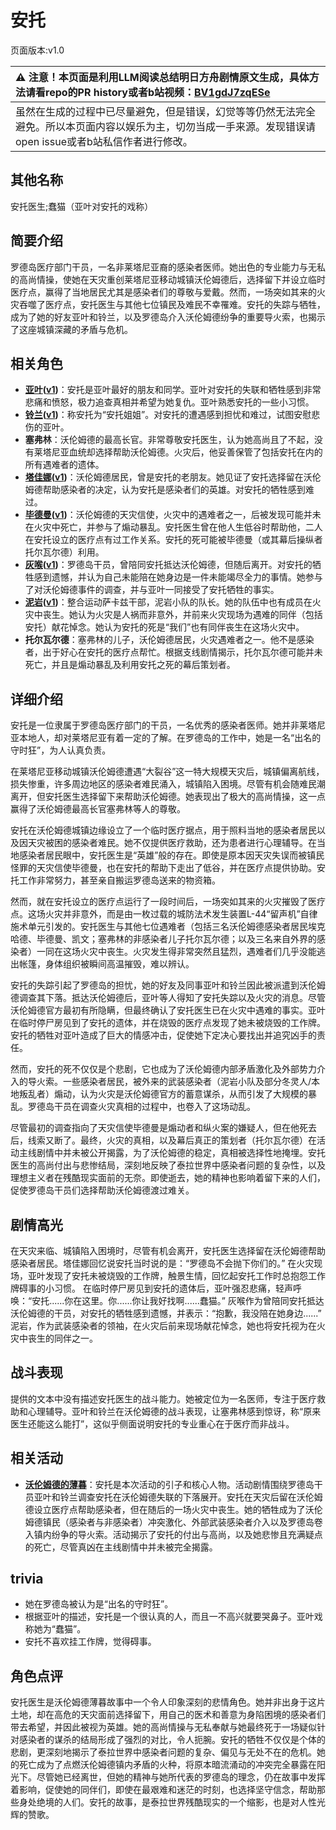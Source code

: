 # 安托
页面版本:v1.0
 

| :warning: 注意！本页面是利用LLM阅读总结明日方舟剧情原文生成，具体方法请看repo的PR history或者b站视频：[BV1gdJ7zqESe](https://www.bilibili.com/video/BV1gdJ7zqESe/)         |
|:----------------------------|
| 虽然在生成的过程中已尽量避免，但是错误，幻觉等等仍然无法完全避免。所以本页面内容以娱乐为主，切勿当成一手来源。发现错误请open issue或者b站私信作者进行修改。|



## 其他名称
安托医生;蠢猫（亚叶对安托的戏称）
## 简要介绍
罗德岛医疗部门干员，一名非莱塔尼亚裔的感染者医师。她出色的专业能力与无私的高尚情操，使她在天灾重创莱塔尼亚移动城镇沃伦姆德后，选择留下并设立临时医疗点，赢得了当地居民尤其是感染者们的尊敬与爱戴。然而，一场突如其来的火灾吞噬了医疗点，安托医生与其他七位镇民及难民不幸罹难。安托的失踪与牺牲，成为了她的好友亚叶和铃兰，以及罗德岛介入沃伦姆德纷争的重要导火索，也揭示了这座城镇深藏的矛盾与危机。
## 相关角色
-   **[亚叶](../char_v3/char_345_folnic.md)([v1](char_345_folnic.md))**：安托是亚叶最好的朋友和同学。亚叶对安托的失联和牺牲感到非常悲痛和愤怒，极力追查真相并希望为她复仇。亚叶熟悉安托的一些小习惯。
-   **[铃兰](../char_v3/char_358_lisa.md)([v1](char_358_lisa.md))**：称安托为“安托姐姐”。对安托的遭遇感到担忧和难过，试图安慰悲伤的亚叶。
-   **塞弗林**：沃伦姆德的最高长官。非常尊敬安托医生，认为她高尚且了不起，没有莱塔尼亚血统却选择帮助沃伦姆德。火灾后，他妥善保管了包括安托在内的所有遇难者的遗体。
-   **[塔佳娜](../char_v3/extended_char_ta_jia_na.md)([v1](extended_char_ta_jia_na.md))**：沃伦姆德居民，曾是安托的老朋友。她见证了安托选择留在沃伦姆德帮助感染者的决定，认为安托是感染者们的英雄。对安托的牺牲感到难过。
-   **[毕德曼](../char_v3/extended_char_bi_de_man.md)([v1](extended_char_bi_de_man.md))**：沃伦姆德的天灾信使，火灾中的遇难者之一，后被发现可能并未在火灾中死亡，并参与了煽动暴乱。安托医生曾在他人生低谷时帮助他，二人在安托设立的医疗点有过工作关系。安托的死可能被毕德曼（或其幕后操纵者托尔瓦尔德）利用。
-   **[灰喉](../char_v3/char_367_swllow.md)([v1](char_367_swllow.md))**：罗德岛干员，曾陪同安托抵达沃伦姆德，但随后离开。对安托的牺牲感到遗憾，并认为自己未能陪在她身边是一件未能竭尽全力的事情。她参与了对沃伦姆德事件的调查，并与亚叶一同接受了安托牺牲的事实。
-   **[泥岩](../char_v3/char_311_mudrok.md)([v1](char_311_mudrok.md))**：整合运动萨卡兹干部，泥岩小队的队长。她的队伍中也有成员在火灾中丧生。她认为火灾是人祸而非意外，并前来火灾现场为遇难的同伴（包括安托）献花悼念。她认为安托的死是“我们”也有同伴丧生在这场火灾中。
-   **托尔瓦尔德**：塞弗林的儿子，沃伦姆德居民，火灾遇难者之一。他不是感染者，出于好心在安托的医疗点帮忙。根据支线剧情揭示，托尔瓦尔德可能并未死亡，并且是煽动暴乱及利用安托之死的幕后策划者。
## 详细介绍
安托是一位隶属于罗德岛医疗部门的干员，一名优秀的感染者医师。她并非莱塔尼亚本地人，却对莱塔尼亚有着一定的了解。在罗德岛的工作中，她是一名“出名的守时狂”，为人认真负责。

在莱塔尼亚移动城镇沃伦姆德遭遇“大裂谷”这一特大规模天灾后，城镇偏离航线，损失惨重，许多周边地区的感染者难民涌入，城镇陷入困境。尽管有机会随难民潮离开，但安托医生选择留下来帮助沃伦姆德。她表现出了极大的高尚情操，这一点赢得了沃伦姆德最高长官塞弗林等人的尊敬。

安托在沃伦姆德城镇边缘设立了一个临时医疗据点，用于照料当地的感染者居民以及因天灾被困的感染者难民。她不仅提供医疗救助，还为患者进行心理辅导。在当地感染者居民眼中，安托医生是“英雄”般的存在。即使是原本因天灾失误而被镇民怪罪的天灾信使毕德曼，也在安托的帮助下走出了低谷，并在医疗点提供协助。安托工作非常努力，甚至亲自搬运罗德岛送来的物资箱。

然而，就在安托设立的医疗点运行了一段时间后，一场突如其来的火灾摧毁了医疗点。这场火灾并非意外，而是由一枚过载的城防法术发生装置L-44“留声机”自律施术单元引发的。安托医生与其他七位遇难者（包括三名沃伦姆德感染者居民埃克哈德、毕德曼、凯文；塞弗林的非感染者儿子托尔瓦尔德；以及三名来自外界的感染者）一同在这场火灾中丧生。火灾发生得非常突然且猛烈，遇难者们几乎没能逃出帐篷，身体组织被瞬间高温摧毁，难以辨认。

安托的失踪引起了罗德岛的担忧，她的好友及同事亚叶和铃兰因此被派遣到沃伦姆德调查其下落。抵达沃伦姆德后，亚叶等人得知了安托失踪以及火灾的消息。尽管沃伦姆德官方最初有所隐瞒，但最终确认了安托医生已在火灾中遇难的事实。亚叶在临时停尸房见到了安托的遗体，并在烧毁的医疗点发现了她未被烧毁的工作牌。安托的牺牲对亚叶造成了巨大的情感冲击，促使她下定决心要找出并追究凶手的责任。

然而，安托的死不仅仅是个悲剧，它也成为了沃伦姆德内部矛盾激化及外部势力介入的导火索。一些感染者居民，被外来的武装感染者（泥岩小队及部分冬灵人/本地叛乱者）煽动，认为火灾是沃伦姆德官方的蓄意谋杀，从而引发了大规模的暴乱。罗德岛干员在调查火灾真相的过程中，也卷入了这场动乱。

尽管最初的调查指向了天灾信使毕德曼是煽动者和纵火案的嫌疑人，但在他死去后，线索又断了。最终，火灾的真相，以及幕后真正的策划者（托尔瓦尔德）在活动主线剧情中并未被公开揭露，为了沃伦姆德的稳定，真相被选择性地掩埋。安托医生的高尚付出与悲惨结局，深刻地反映了泰拉世界中感染者问题的复杂性，以及理想主义者在残酷现实面前的无奈。即使逝去，她的精神也影响着留下来的人们，促使罗德岛干员们选择帮助沃伦姆德渡过难关。
## 剧情高光
在天灾来临、城镇陷入困境时，尽管有机会离开，安托医生选择留在沃伦姆德帮助感染者居民。塔佳娜回忆说安托当时说的是：“罗德岛不会抛下你们的。”
在火灾现场，亚叶发现了安托未被烧毁的工作牌，触景生情，回忆起安托工作时总抱怨工作牌碍事的小习惯。
在临时停尸房见到安托的遗体后，亚叶强忍悲痛，轻声呼唤：“安托......你在这里。你......你让我好找啊......蠢猫。”
灰喉作为曾陪同安托抵达沃伦姆德的干员，对安托的牺牲感到遗憾，并表示：“抱歉，我没陪在她身边......”
泥岩，作为武装感染者的领袖，在火灾后前来现场献花悼念，她也将安托视为在火灾中丧生的同伴之一。
## 战斗表现
提供的文本中没有描述安托医生的战斗能力。她被定位为一名医师，专注于医疗救助和心理辅导。亚叶和铃兰在沃伦姆德的战斗表现，让塞弗林感到惊讶，称“原来医生还能这么能打”，这似乎侧面说明安托的专业重心在于医疗而非战斗。
## 相关活动
-   **[沃伦姆德的薄暮](../stories/act11d0.md)**：安托是本次活动的引子和核心人物。活动剧情围绕罗德岛干员亚叶和铃兰调查安托在沃伦姆德失联的下落展开。安托在天灾后留在沃伦姆德设立医疗点帮助感染者，但在随后的一场火灾中丧生。她的牺牲成为了沃伦姆德镇民（感染者与非感染者）冲突激化、外部武装感染者介入以及罗德岛卷入镇内纷争的导火索。活动揭示了安托的付出与高尚，以及她悲惨且充满疑点的死亡，尽管真凶在主线剧情中并未被完全揭露。
## trivia
- 她在罗德岛被认为是“出名的守时狂”。
- 根据亚叶的描述，安托是一个很认真的人，而且一不高兴就要哭鼻子。亚叶戏称她为“蠢猫”。
- 安托不喜欢挂工作牌，觉得碍事。
## 角色点评
安托医生是沃伦姆德薄暮故事中一个令人印象深刻的悲情角色。她并非出身于这片土地，却在高危的天灾面前选择留下，用自己的医术和善意为身陷困境的感染者们带去希望，并因此被视为英雄。她的高尚情操与无私奉献与她最终死于一场疑似针对感染者的谋杀的结局形成了强烈的对比，令人扼腕。安托的牺牲不仅仅是个体的悲剧，更深刻地揭示了泰拉世界中感染者问题的复杂、偏见与无处不在的危机。她的死亡成为了点燃沃伦姆德镇内矛盾的火种，将原本暗流涌动的冲突完全暴露在阳光下。尽管她已经离世，但她的精神与她所代表的罗德岛的理念，仍在故事中发挥着影响，促使她的同伴们，即使在最艰难和迷茫的时刻，也选择坚守信念，帮助那些身处绝境的人们。安托的故事，是泰拉世界残酷现实的一个缩影，也是对人性光辉的赞歌。